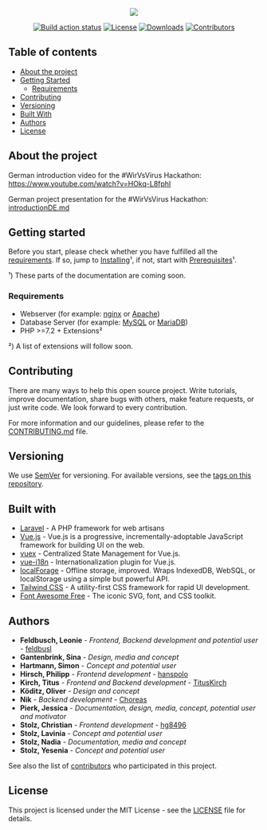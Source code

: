 <p align="center">
    <img src="https://avatars2.githubusercontent.com/u/62466546?s=200&v=4"/>
</p>
<p align="center">
    <a href="https://github.com/LifeIsLearning2/PrototypA/actions"><img src="https://github.com/LifeIsLearning2/PrototypA/workflows/Laravel/badge.svg" alt="Build action status"></a>
    <a href="https://github.com/LifeIsLearning2/PrototypA/blob/master/LICENSE"><img src="https://img.shields.io/github/license/LifeIsLearning2/PrototypA?label=License&labelColor=30363D&color=2FBF50" alt="License"></a>
    <a href="https://github.com/LifeIsLearning2/PrototypA/releases"><img src="https://img.shields.io/github/downloads/LifeIsLearning2/PrototypA/total?label=Downloads&labelColor=30363D&color=2FBF50" alt="Downloads"></a>
    <a href="https://github.com/LifeIsLearning2/PrototypA/graphs/contributors"><img src="https://img.shields.io/github/contributors/LifeIsLearning2/PrototypA?label=Contributors&labelColor=30363D&color=2FBF50" alt="Contributors"></a>
</p>

## Table of contents
* [About the project](#about-the-project)
* [Getting Started](#getting-started)
    * [Requirements](#requirements)
* [Contributing](#contributing)
* [Versioning](#versioning)
* [Built With](#built-with)
* [Authors](#authors)
* [License](#license)

## About the project
German introduction video for the #WirVsVirus Hackathon:
https://www.youtube.com/watch?v=HOkq-L8fphI

German project presentation for the #WirVsVirus Hackathon:
[introductionDE.md](introductionDE.md)

## Getting started
Before you start, please check whether you have fulfilled all the [requirements](#requirements). If so, jump to [Installing](#installing)¹, if not, start with [Prerequisites](#prerequisites)¹.

¹) These parts of the documentation are coming soon.

### Requirements
* Webserver (for example: [nginx](https://www.nginx.com/) or [Apache](https://httpd.apache.org/))
* Database Server (for example: [MySQL](https://github.com/mysql/mysql-server) or [MariaDB](https://github.com/MariaDB/server))
* PHP >=7.2 + Extensions²

²) A list of extensions will follow soon.

## Contributing
There are many ways to help this open source project. Write tutorials, improve documentation, share bugs with others, make feature requests, or just write code. We look forward to every contribution.

For more information and our guidelines, please refer to the [CONTRIBUTING.md](CONTRIBUTING.md) file.

## Versioning
We use [SemVer](http://semver.org/) for versioning. For available versions, see the [tags on this repository](https://github.com/LifeIsLearning2/PrototypA/tags). 

## Built with
* [Laravel](https://github.com/laravel/laravel) - A PHP framework for web artisans
* [Vue.js](https://github.com/vuejs/vue) - Vue.js is a progressive, incrementally-adoptable JavaScript framework for building UI on the web.
* [vuex](https://github.com/vuejs/vuex) - Centralized State Management for Vue.js.
* [vue-i18n](https://github.com/kazupon/vue-i18n) - Internationalization plugin for Vue.js.
* [localForage](https://github.com/localForage/localForage) - Offline storage, improved. Wraps IndexedDB, WebSQL, or localStorage using a simple but powerful API.
* [Tailwind CSS](https://github.com/tailwindcss/tailwindcss) - A utility-first CSS framework for rapid UI development.
* [Font Awesome Free](https://github.com/FortAwesome/Font-Awesome) - The iconic SVG, font, and CSS toolkit.

## Authors
* **Feldbusch, Leonie** - *Frontend, Backend development and potential user* - [feldbusl](https://github.com/feldbusl)
* **Gantenbrink, Sina** - *Design, media and concept*
* **Hartmann, Simon** - *Concept and potential user*
* **Hirsch, Philipp** - *Frontend development* - [hanspolo](https://github.com/hanspolo)
* **Kirch, Titus** - *Frontend and Backend development* - [TitusKirch](https://github.com/TitusKirch)
* **Köditz, Oliver** - *Design and concept*
* **Nik** - *Backend development* - [Choreas](https://github.com/Choreas)
* **Pierk, Jessica** - *Documentation, design, media, concept, potential user and motivator*
* **Stolz, Christian** - *Frontend development* - [hg8496](https://github.com/hg8496)
* **Stolz, Lavinia** - *Concept and potential user*
* **Stolz, Nadia** - *Documentation, media and concept*
* **Stolz, Yesenia** - *Concept and potential user*

See also the list of [contributors](https://github.com/LifeIsLearning2/PrototypA/graphs/contributors) who participated in this project.

## License
This project is licensed under the MIT License - see the [LICENSE](LICENSE) file for details.
